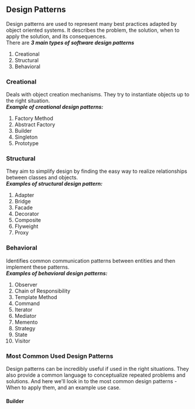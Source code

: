## Design Patterns
Design patterns are used to represent many best practices adapted by object oriented systems. It describes the problem, the solution, when to apply the solution, and its consequences.     
There are ***3 main types of software design patterns***
1. Creational
2. Structural
3. Behavioral

### Creational
Deals with object creation mechanisms. They try to instantiate objects up to the right situation.  
***Example of creational design patterns:***
1. Factory Method
2. Abstract Factory
3. Builder
4. Singleton
5. Prototype

### Structural
They aim to simplify design by finding the easy way to realize relationships between classes and objects.  
***Examples of structural design pattern:***
1. Adapter
2. Bridge
3. Facade
4. Decorator
5. Composite
6. Flyweight
7. Proxy


### Behavioral    
Identifies common communication patterns between entities and then implement these patterns.  
***Examples of behavioral design patterns:***
1. Observer
2. Chain of Responsibility
3. Template Method
4. Command
5. Iterator
6. Mediator
7. Memento
8. Strategy
9. State
10. Visitor


### Most Common Used Design Patterns
Design patterns can be incredibly useful if used in the right situations. They also provide a common language to conceptualize repeated problems and solutions. And here we'll look in to the most common design patterns - When to apply them, and an example use case.

#### Builder
